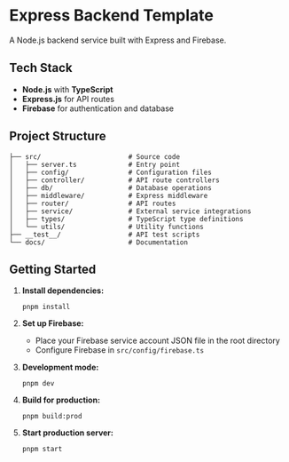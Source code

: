 # Express Backend Template

A Node.js backend service built with Express and Firebase.

## Tech Stack

- **Node.js** with **TypeScript**
- **Express.js** for API routes
- **Firebase** for authentication and database

## Project Structure

```
├── src/                      # Source code
│   ├── server.ts             # Entry point
│   ├── config/               # Configuration files
│   ├── controller/           # API route controllers
│   ├── db/                   # Database operations
│   ├── middleware/           # Express middleware
│   ├── router/               # API routes
│   ├── service/              # External service integrations
│   ├── types/                # TypeScript type definitions
│   └── utils/                # Utility functions
├── __test__/                 # API test scripts
└── docs/                     # Documentation
```

## Getting Started

1. **Install dependencies:**

   ```
   pnpm install
   ```

2. **Set up Firebase:**
   - Place your Firebase service account JSON file in the root directory
   - Configure Firebase in `src/config/firebase.ts`

3. **Development mode:**

   ```
   pnpm dev
   ```

4. **Build for production:**

   ```
   pnpm build:prod
   ```

5. **Start production server:**
   ```
   pnpm start
   ```
